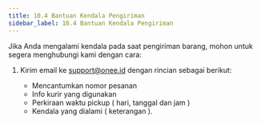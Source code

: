 ```yaml
---
title: 10.4 Bantuan Kendala Pengiriman
sidebar_label: 10.4 Bantuan Kendala Pengiriman
---
```

J﻿ika Anda mengalami kendala pada saat pengiriman barang, mohon untuk segera menghubungi kami dengan cara: 

1. K﻿irim email ke support@onee.id dengan rincian sebagai berikut: 

   * M﻿encantumkan nomor pesanan
   * I﻿nfo kurir yang digunakan
   * P﻿erkiraan waktu pickup ( hari, tanggal dan jam )
   * K﻿endala yang dialami ( keterangan ).